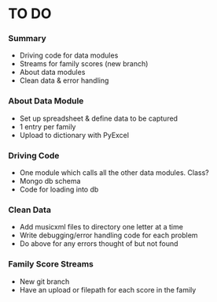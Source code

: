 # TO DO #


### Summary ###

* Driving code for data modules
* Streams for family scores (new branch)
* About data modules
* Clean data & error handling


### About Data Module ###

* Set up spreadsheet & define data to be captured
* 1 entry per family
* Upload to dictionary with PyExcel

### Driving Code ###

* One module which calls all the other data modules.  Class?
* Mongo db schema
* Code for loading into db

### Clean Data ###

* Add musicxml files to directory one letter at a time
* Write debugging/error handling code for each problem
* Do above for any errors thought of but not found

### Family Score Streams ###

* New git branch
* Have an upload or filepath for each score in the family

